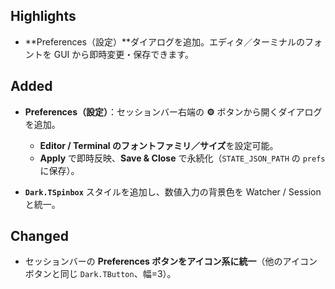 ## Highlights

* **Preferences（設定）**ダイアログを追加。エディタ／ターミナルのフォントを GUI から即時変更・保存できます。

## Added

* **Preferences（設定）**：セッションバー右端の **⚙︎** ボタンから開くダイアログを追加。

  * **Editor / Terminal のフォントファミリ／サイズ**を設定可能。
  * **Apply** で即時反映、**Save & Close** で永続化（`STATE_JSON_PATH` の `prefs` に保存）。
* **`Dark.TSpinbox`** スタイルを追加し、数値入力の背景色を Watcher / Session と統一。

## Changed

* セッションバーの **Preferences ボタンをアイコン系に統一**（他のアイコンボタンと同じ `Dark.TButton`、幅=3）。
